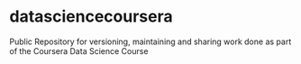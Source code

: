 # datasciencecoursera
Public Repository for versioning, maintaining and sharing work done as part of the Coursera Data Science Course
